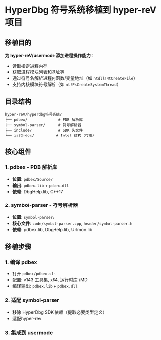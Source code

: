 # HyperDbg 符号系统移植到 hyper-reV 项目

## 移植目的

**为 hyper-reV/usermode 添加进程操作能力**：
- 读取指定进程内存
- 获取进程模块列表和基址等
- 通过符号名解析进程内函数/变量地址（如 `ntdll!NtCreateFile`）
- 支持内核模块符号解析（如 `nt!PsCreateSystemThread`）

## 目录结构

```
hyper-reV/hyperdbg符号系统/
├── pdbex/              # PDB 解析库
├── symbol-parser/      # 符号解析器
├── include/            # SDK 头文件
└── ia32-doc/          # Intel 结构（可选）
```

## 核心组件

### 1. pdbex - PDB 解析库
- **位置**: `pdbex/Source/`
- **输出**: `pdbex.lib` + `pdbex.dll`
- **依赖**: DbgHelp.lib, C++17

### 2. symbol-parser - 符号解析器
- **位置**: `symbol-parser/`
- **核心文件**: `code/symbol-parser.cpp`, `header/symbol-parser.h`
- **依赖**: pdbex.lib, DbgHelp.lib, Urlmon.lib

## 移植步骤

### 1. 编译 pdbex
- 打开 `pdbex/pdbex.sln`
- 配置: v143 工具集, x64, 运行时库 /MD
- 编译输出: `pdbex.lib` + `pdbex.dll`

### 2. 适配 symbol-parser
- 移除 HyperDbg SDK 依赖（提取必要类型定义）
- 适配hyper-rev

### 3. 集成到 usermode
```
